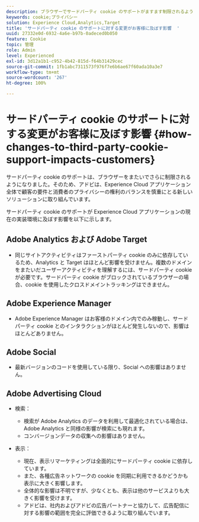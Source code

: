 ```yaml
---
description: ブラウザーでサードパーティ cookie のサポートがますます制限されるようになっている状況について説明します。
keywords: cookie;プライバシー
solution: Experience Cloud,Analytics,Target
title: 'サードパーティ cookie のサポートに対する変更がお客様に及ぼす影響  '
uuid: 27332e0d-6932-4a6e-b97b-0adeced0b050
feature: Cookie
topic: 管理
role: Admin
level: Experienced
exl-id: 3d12a1b1-c952-4b42-815d-f64b31429cec
source-git-commit: 1fb1abc7311573f976f7e6b6ae67f60ada10a3e7
workflow-type: tm+mt
source-wordcount: '267'
ht-degree: 100%

---
```


# サードパーティ cookie のサポートに対する変更がお客様に及ぼす影響 {#how-changes-to-third-party-cookie-support-impacts-customers}

サードパーティ cookie のサポートは、ブラウザーをまたいでさらに制限されるようになりました。そのため、アドビは、Experience Cloud アプリケーション全体で顧客の要件と消費者のプライバシーの権利のバランスを慎重にとる新しいソリューションに取り組んでいます。

サードパーティ cookie のサポートが Experience Cloud アプリケーションの現在の実装環境に及ぼす影響を以下に示します。

## Adobe Analytics および Adobe Target

* 同じサイトアクティビティはファーストパーティ cookie のみに依存しているため、Analytics と Target はほとんど影響を受けません。複数のドメインをまたいだユーザーアクティビティを理解するには、サードパーティ cookie が必要です。サードパーティ cookie がブロックされているブラウザーの場合、cookie を使用したクロスドメイントラッキングはできません。

## Adobe Experience Manager

* Adobe Experience Manager はお客様のドメイン内でのみ稼動し、サードパーティ cookie とのインタラクションがほとんど発生しないので、影響はほとんどありません。

## Adobe Social

* 最新バージョンのコードを使用している限り、Social への影響はありません。

## Adobe Advertising Cloud

* 検索：

   * 検索が Adobe Analytics のデータを利用して最適化されている場合は、Adobe Analytics と同様の影響が検索にも現れます。
   * コンバージョンデータの収集への影響はありません。

* 表示：

   * 現在、表示リマーケティングは全面的にサードパーティ cookie に依存しています。
   * また、各種広告ネットワークの cookie を同期に利用できるかどうかも表示に大きく影響します。
   * 全体的な影響は不明ですが、少なくとも、表示は他のサービスよりも大きく影響を受けます。
   * アドビは、社内およびアドビの広告パートナーと協力して、広告配信に対する影響の範囲を完全に評価できるように取り組んでいます。
